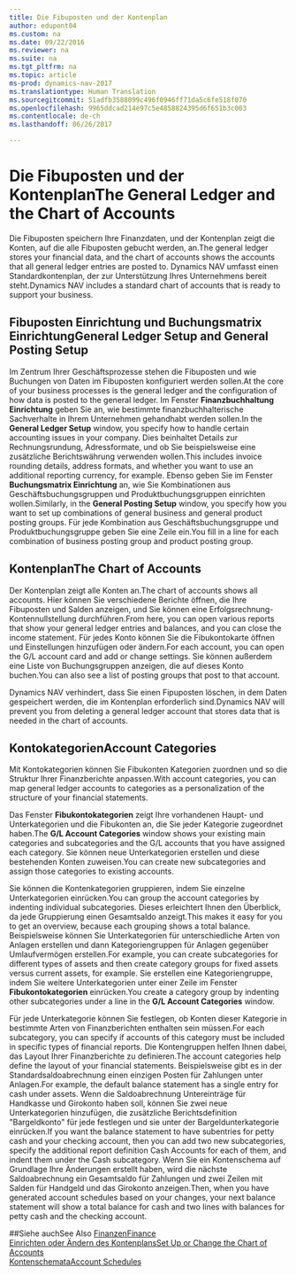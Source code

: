 ```yaml
---
title: Die Fibuposten und der Kontenplan
author: edupont04
ms.custom: na
ms.date: 09/22/2016
ms.reviewer: na
ms.suite: na
ms.tgt_pltfrm: na
ms.topic: article
ms-prod: dynamics-nav-2017
ms.translationtype: Human Translation
ms.sourcegitcommit: 51adfb3588099c496f0946ff71da5c6fe518f070
ms.openlocfilehash: 9965ddcad214e97c5e4858824395d6f651b3c003
ms.contentlocale: de-ch
ms.lasthandoff: 06/26/2017

---
```


# <a name="the-general-ledger-and-the-chart-of-accounts"></a><span data-ttu-id="cb500-102">Die Fibuposten und der Kontenplan</span><span class="sxs-lookup"><span data-stu-id="cb500-102">The General Ledger and the Chart of Accounts</span></span>
<span data-ttu-id="cb500-103">Die Fibuposten speichern Ihre Finanzdaten, und der Kontenplan zeigt die Konten, auf die alle Fibuposten gebucht werden, an.</span><span class="sxs-lookup"><span data-stu-id="cb500-103">The general ledger stores your financial data, and the chart of accounts shows the accounts that all general ledger entries are posted to.</span></span> <span data-ttu-id="cb500-104">Dynamics NAV umfasst einen Standardkontenplan, der zur Unterstützung Ihres Unternehmens bereit steht.</span><span class="sxs-lookup"><span data-stu-id="cb500-104">Dynamics NAV includes a standard chart of accounts that is ready to support your business.</span></span>

## <a name="general-ledger-setup-and-general-posting-setup"></a><span data-ttu-id="cb500-105">Fibuposten Einrichtung und Buchungsmatrix Einrichtung</span><span class="sxs-lookup"><span data-stu-id="cb500-105">General Ledger Setup and General Posting Setup</span></span>
<span data-ttu-id="cb500-106">Im Zentrum Ihrer Geschäftsprozesse stehen die Fibuposten und wie Buchungen von Daten im Fibuposten konfiguriert werden sollen.</span><span class="sxs-lookup"><span data-stu-id="cb500-106">At the core of your business processes is the general ledger and the configuration of how data is posted to the general ledger.</span></span>
<span data-ttu-id="cb500-107">Im Fenster **Finanzbuchhaltung Einrichtung** geben Sie an, wie bestimmte finanzbuchhalterische Sachverhalte in Ihrem Unternehmen gehandhabt werden sollen.</span><span class="sxs-lookup"><span data-stu-id="cb500-107">In the **General Ledger Setup** window, you specify how to handle certain accounting issues in your company.</span></span> <span data-ttu-id="cb500-108">Dies beinhaltet Details zur Rechnungsrundung, Adressformate, und ob Sie beispielsweise eine zusätzliche Berichtswährung verwenden wollen.</span><span class="sxs-lookup"><span data-stu-id="cb500-108">This includes invoice rounding details, address formats, and whether you want to use an additional reporting currency, for example.</span></span>
<span data-ttu-id="cb500-109">Ebenso geben Sie im Fenster **Buchungsmatrix Einrichtung** an, wie Sie Kombinationen aus Geschäftsbuchungsgruppen und Produktbuchungsgruppen einrichten wollen.</span><span class="sxs-lookup"><span data-stu-id="cb500-109">Similarly, in the **General Posting Setup** window, you specify how you want to set up combinations of general business and general product posting groups.</span></span> <span data-ttu-id="cb500-110">Für jede Kombination aus Geschäftsbuchungsgruppe und Produktbuchungsgruppe geben Sie eine Zeile ein.</span><span class="sxs-lookup"><span data-stu-id="cb500-110">You fill in a line for each combination of business posting group and product posting group.</span></span>  

## <a name="the-chart-of-accounts"></a><span data-ttu-id="cb500-111">Kontenplan</span><span class="sxs-lookup"><span data-stu-id="cb500-111">The Chart of Accounts</span></span>
<span data-ttu-id="cb500-112">Der Kontenplan zeigt alle Konten an.</span><span class="sxs-lookup"><span data-stu-id="cb500-112">The chart of accounts shows all accounts.</span></span> <span data-ttu-id="cb500-113">Hier können Sie verschiedene Berichte öffnen, die Ihre Fibuposten und Salden anzeigen, und Sie können eine Erfolgsrechnung-Kontennullstellung durchführen.</span><span class="sxs-lookup"><span data-stu-id="cb500-113">From here, you can open various reports that show your general ledger entries and balances, and you can close the income statement.</span></span> <span data-ttu-id="cb500-114">Für jedes Konto können Sie die Fibukontokarte öffnen und Einstellungen hinzufügen oder ändern.</span><span class="sxs-lookup"><span data-stu-id="cb500-114">For each account, you can open the G/L account card and add or change settings.</span></span> <span data-ttu-id="cb500-115">Sie können außerdem eine Liste von Buchungsgruppen anzeigen, die auf dieses Konto buchen.</span><span class="sxs-lookup"><span data-stu-id="cb500-115">You can also see a list of posting groups that post to that account.</span></span>  

<span data-ttu-id="cb500-116">Dynamics NAV verhindert, dass Sie einen Fipuposten löschen, in dem Daten gespeichert werden, die im Kontenplan erforderlich sind.</span><span class="sxs-lookup"><span data-stu-id="cb500-116">Dynamics NAV will prevent you from deleting a general ledger account that stores data that is needed in the chart of accounts.</span></span>  

## <a name="account-categories"></a><span data-ttu-id="cb500-117">Kontokategorien</span><span class="sxs-lookup"><span data-stu-id="cb500-117">Account Categories</span></span>
<span data-ttu-id="cb500-118">Mit Kontokategorien können Sie Fibukonten Kategorien zuordnen und so die Struktur Ihrer Finanzberichte anpassen.</span><span class="sxs-lookup"><span data-stu-id="cb500-118">With account categories, you can map general ledger accounts to categories as a personalization of the structure of your financial statements.</span></span>  

<span data-ttu-id="cb500-119">Das Fenster **Fibukontokategorien** zeigt Ihre vorhandenen Haupt- und Unterkategorien und die Fibukonten an, die Sie jeder Kategorie zugeordnet haben.</span><span class="sxs-lookup"><span data-stu-id="cb500-119">The **G/L Account Categories** window shows your existing main categories and subcategories and the G/L accounts that you have assigned each category.</span></span> <span data-ttu-id="cb500-120">Sie können neue Unterkategorien erstellen und diese bestehenden Konten zuweisen.</span><span class="sxs-lookup"><span data-stu-id="cb500-120">You can create new subcategories and assign those categories to existing accounts.</span></span>  

<span data-ttu-id="cb500-121">Sie können die Kontenkategorien gruppieren, indem Sie einzelne Unterkategorien einrücken.</span><span class="sxs-lookup"><span data-stu-id="cb500-121">You can group the account categories by indenting individual subcategories.</span></span> <span data-ttu-id="cb500-122">Dieses erleichtert Ihnen den Überblick, da jede Gruppierung einen Gesamtsaldo anzeigt.</span><span class="sxs-lookup"><span data-stu-id="cb500-122">This makes it easy for you to get an overview, because each grouping shows a total balance.</span></span> <span data-ttu-id="cb500-123">Beispielsweise können Sie Unterkategorien für unterschiedliche Arten von Anlagen erstellen und dann Kategoriengruppen für Anlagen gegenüber Umlaufvermögen erstellen.</span><span class="sxs-lookup"><span data-stu-id="cb500-123">For example, you can create subcategories for different types of assets and then create category groups for fixed assets versus current assets, for example.</span></span> <span data-ttu-id="cb500-124">Sie erstellen eine Kategoriengruppe, indem Sie weitere Unterkategorien unter einer Zeile im Fenster **Fibukontokategorien** einrücken.</span><span class="sxs-lookup"><span data-stu-id="cb500-124">You create a category group by indenting other subcategories under a line in the **G/L Account Categories** window.</span></span>  

<span data-ttu-id="cb500-125">Für jede Unterkategorie können Sie festlegen, ob Konten dieser Kategorie in bestimmte Arten von Finanzberichten enthalten sein müssen.</span><span class="sxs-lookup"><span data-stu-id="cb500-125">For each subcategory, you can specify if accounts of this category must be included in specific types of financial reports.</span></span> <span data-ttu-id="cb500-126">Die Kontengruppen helfen Ihnen dabei, das Layout Ihrer Finanzberichte zu definieren.</span><span class="sxs-lookup"><span data-stu-id="cb500-126">The account categories help define the layout of your financial statements.</span></span> <span data-ttu-id="cb500-127">Beispielsweise gibt es in der Standardsaldoabrechnung einen einzigen Posten für Zahlungen unter Anlagen.</span><span class="sxs-lookup"><span data-stu-id="cb500-127">For example, the default balance statement has a single entry for cash under assets.</span></span> <span data-ttu-id="cb500-128">Wenn die Saldoabrechnung Untereinträge für Handkasse und Girokonto haben soll, können Sie zwei neue Unterkategorien hinzufügen, die zusätzliche Berichtsdefinition "Bargeldkonto" für jede festlegen und sie unter der Bargeldunterkategorie einrücken.</span><span class="sxs-lookup"><span data-stu-id="cb500-128">If you want the balance statement to have subentries for petty cash and your checking account, then you can add two new subcategories, specify the additional report definition Cash Accounts for each of them, and indent them under the Cash subcategory.</span></span> <span data-ttu-id="cb500-129">Wenn Sie ein Kontenschema auf Grundlage Ihre Änderungen erstellt haben, wird die nächste Saldoabrechnung ein Gesamtsaldo für Zahlungen und zwei Zeilen mit Salden für Handgeld und das Girokonto anzeigen.</span><span class="sxs-lookup"><span data-stu-id="cb500-129">Then, when you have generated account schedules based on your changes, your next balance statement will show a total balance for cash and two lines with balances for petty cash and the checking account.</span></span>     

##<a name="see-also"></a><span data-ttu-id="cb500-130">Siehe auch</span><span class="sxs-lookup"><span data-stu-id="cb500-130">See Also</span></span>
[<span data-ttu-id="cb500-131">Finanzen</span><span class="sxs-lookup"><span data-stu-id="cb500-131">Finance</span></span>](finance-setup.md)  
[<span data-ttu-id="cb500-132">Einrichten oder Ändern des Kontenplans</span><span class="sxs-lookup"><span data-stu-id="cb500-132">Set Up or Change the Chart of Accounts</span></span>](finance-setup-setup-chart-accounts.md)  
[<span data-ttu-id="cb500-133">Kontenschemata</span><span class="sxs-lookup"><span data-stu-id="cb500-133">Account Schedules</span></span>](finance-setup-account-schedule.md)  

